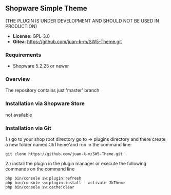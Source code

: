 ## Shopware Simple Theme
(THE PLUGIN IS UNDER DEVELOPMENT AND SHOULD NOT BE USED IN PRODUCTION)


- **License**: GPL-3.0
- **Gitea**: https://github.com/juan-k-m/SW5-Theme.git

### Requirements
- Shopware 5.2.25 or newer

### Overview

The repository contains just 'master' branch


### Installation via Shopware Store

not available

### Installation via Git
1.) go to your shop root directory go to -> plugins directory and there create a new folder named 'JkTheme'and run in the command line:

```
git clone https://github.com/juan-k-m/SW5-Theme.git .

```

2.) install the plugin in the plugin manager or execute the following commands on the command line
```
php bin/console sw:plugin:refresh
php bin/console sw:plugin:install --activate JkTheme
php bin/console sw:cache:clear


```
